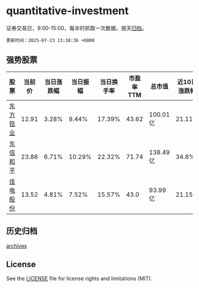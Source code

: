 # quantitative-investment

证券交易日，9:00-15:00，每半时抓取一次数据，按天[归档](archives)。

`更新时间：2025-07-23 13:18:36 +0800`

## 强势股票

|股票|当前价|当日涨跌幅|当日振幅|当日换手率|市盈率TTM|总市值|近10日涨跌幅|
|----|----|----|----|----|----|----|----|
|[东方锆业](https://xueqiu.com/S/SZ002167)|12.91|3.28%|9.44%|17.39%|43.62|100.01亿|21.11%|
|[东信和平](https://xueqiu.com/S/SZ002017)|23.86|6.71%|10.29%|22.32%|71.74|138.49亿|34.8%|
|[佳电股份](https://xueqiu.com/S/SZ000922)|13.52|4.81%|7.52%|15.57%|43.0|93.99亿|21.15%|

## 历史归档

[archives](archives)

## License

See the [LICENSE](LICENSE) file for license rights and limitations (MIT).